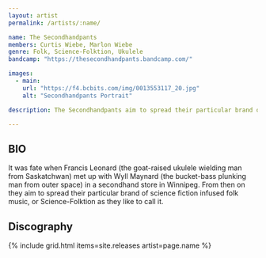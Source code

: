 ```yaml
---
layout: artist
permalink: /artists/:name/

name: The Secondhandpants
members: Curtis Wiebe, Marlon Wiebe
genre: Folk, Science-Folktion, Ukulele
bandcamp: "https://thesecondhandpants.bandcamp.com/"

images:
  - main:
    url: "https://f4.bcbits.com/img/0013553117_20.jpg"
    alt: "Secondhandpants Portrait"

description: The Secondhandpants aim to spread their particular brand of science fiction infused folk music, or Science-Folktion.

---
```


## BIO

<p>It was fate when Francis Leonard (the goat-raised ukulele wielding man from Saskatchwan) met up with Wyll Maynard (the bucket-bass plunking man from outer space) in a secondhand store in Winnipeg.  From then on they aim to spread their particular brand of science fiction infused folk music, or Science-Folktion as they like to call it.</p>

## Discography

{% include grid.html
  items=site.releases
  artist=page.name
%}
